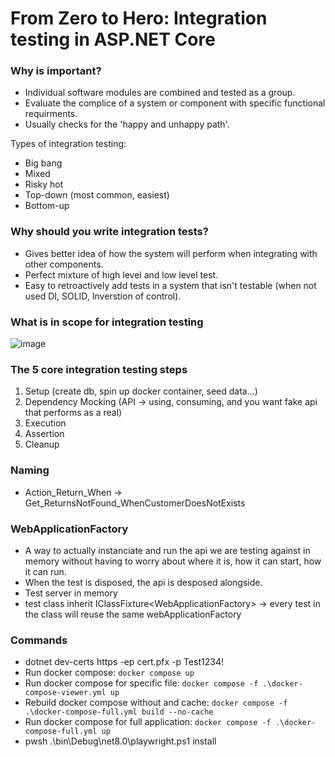 # From Zero to Hero: Integration testing in ASP.NET Core

### Why is important?
- Individual software modules are combined and tested as a group.
- Evaluate the complice of a system or component with specific functional requirments.
- Usually checks for the 'happy and unhappy path'.

Types of integration testing:
- Big bang
- Mixed
- Risky hot
- Top-down (most common, easiest)
- Bottom-up

### Why should you write integration tests?
- Gives better idea of how the system will perform when integrating with other components.
- Perfect mixture of high level and low level test.
- Easy to retroactively add tests in a system that isn't testable (when not used DI, SOLID, Inverstion of control).

### What is in scope for integration testing
![image](https://github.com/p-stojkovski/integration-testing/assets/3589356/e69b55cb-0577-48bf-8232-4cd24519ac54)

### The 5 core integration testing steps
1. Setup (create db, spin up docker container, seed data...)
2. Dependency Mocking (API -> using, consuming, and you want fake api that performs as a real)
3. Execution
4. Assertion
5. Cleanup

### Naming
- Action_Return_When -> Get_ReturnsNotFound_WhenCustomerDoesNotExists

### WebApplicationFactory
- A way to actually instanciate and run the api we are testing against in memory without having to worry about where it is, how it can start, how it can run.
- When the test is disposed, the api is desposed alongside.
- Test server in memory
- test class inherit IClassFixture<WebApplicationFactory<IApiMarker>> -> every test in the class will reuse the same webApplicationFactory

### Commands
- dotnet dev-certs https -ep cert.pfx -p Test1234!
- Run docker compose: `docker compose up`
- Run docker compose for specific file: `docker compose -f .\docker-compose-viewer.yml up`
- Rebuild docker compose without and cache: `docker compose -f .\docker-compose-full.yml build --no-cache`
- Run docker compose for full application: `docker compose -f .\docker-compose-full.yml up`
- pwsh .\bin\Debug\net8.0\playwright.ps1 install
